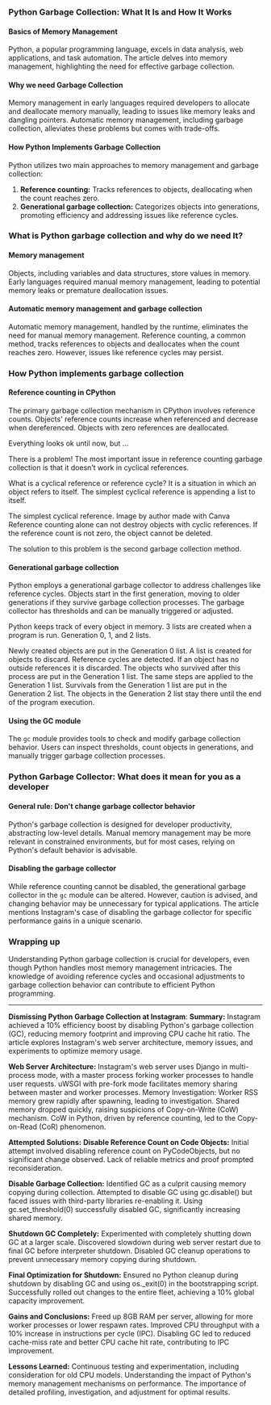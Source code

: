 ### Python Garbage Collection: What It Is and How It Works

#### Basics of Memory Management
Python, a popular programming language, excels in data analysis, web applications, and task automation. The article delves into memory management, highlighting the need for effective garbage collection.

#### Why we need Garbage Collection
Memory management in early languages required developers to allocate and deallocate memory manually, leading to issues like memory leaks and dangling pointers. Automatic memory management, including garbage collection, alleviates these problems but comes with trade-offs.

#### How Python Implements Garbage Collection
Python utilizes two main approaches to memory management and garbage collection: 
1. **Reference counting:** Tracks references to objects, deallocating when the count reaches zero.
2. **Generational garbage collection:** Categorizes objects into generations, promoting efficiency and addressing issues like reference cycles.

### What is Python garbage collection and why do we need It?

#### Memory management
Objects, including variables and data structures, store values in memory. Early languages required manual memory management, leading to potential memory leaks or premature deallocation issues.

#### Automatic memory management and garbage collection
Automatic memory management, handled by the runtime, eliminates the need for manual memory management. Reference counting, a common method, tracks references to objects and deallocates when the count reaches zero. However, issues like reference cycles may persist.

### How Python implements garbage collection

#### Reference counting in CPython
The primary garbage collection mechanism in CPython involves reference counts. Objects' reference counts increase when referenced and decrease when dereferenced. Objects with zero references are deallocated.

Everything looks ok until now, but …

There is a problem!
The most important issue in reference counting garbage collection is that it doesn’t work in cyclical references.

What is a cyclical reference or reference cycle?
It is a situation in which an object refers to itself. The simplest cyclical reference is appending a list to itself.


The simplest cyclical reference. Image by author made with Canva
Reference counting alone can not destroy objects with cyclic references. If the reference count is not zero, the object cannot be deleted.

The solution to this problem is the second garbage collection method.
#### Generational garbage collection
Python employs a generational garbage collector to address challenges like reference cycles. Objects start in the first generation, moving to older generations if they survive garbage collection processes. The garbage collector has thresholds and can be manually triggered or adjusted.

Python keeps track of every object in memory. 3 lists are created when a program is run. Generation 0, 1, and 2 lists.

Newly created objects are put in the Generation 0 list. A list is created for objects to discard. Reference cycles are detected. If an object has no outside references it is discarded. The objects who survived after this process are put in the Generation 1 list. The same steps are applied to the Generation 1 list. Survivals from the Generation 1 list are put in the Generation 2 list. The objects in the Generation 2 list stay there until the end of the program execution.

#### Using the GC module
The `gc` module provides tools to check and modify garbage collection behavior. Users can inspect thresholds, count objects in generations, and manually trigger garbage collection processes.

### Python Garbage Collector: What does it mean for you as a developer

#### General rule: Don't change garbage collector behavior
Python's garbage collection is designed for developer productivity, abstracting low-level details. Manual memory management may be more relevant in constrained environments, but for most cases, relying on Python's default behavior is advisable.

#### Disabling the garbage collector
While reference counting cannot be disabled, the generational garbage collector in the `gc` module can be altered. However, caution is advised, and changing behavior may be unnecessary for typical applications. The article mentions Instagram's case of disabling the garbage collector for specific performance gains in a unique scenario.

### Wrapping up
Understanding Python garbage collection is crucial for developers, even though Python handles most memory management intricacies. The knowledge of avoiding reference cycles and occasional adjustments to garbage collection behavior can contribute to efficient Python programming.

-------------------------------------------------------------------------------------------------------------------------------------------

**Dismissing Python Garbage Collection at Instagram**:
**Summary:**
Instagram achieved a 10% efficiency boost by disabling Python's garbage collection (GC), reducing memory footprint and improving CPU cache hit ratio. The article explores Instagram's web server architecture, memory issues, and experiments to optimize memory usage.

**Web Server Architecture:**
Instagram's web server uses Django in multi-process mode, with a master process forking worker processes to handle user requests.
uWSGI with pre-fork mode facilitates memory sharing between master and worker processes.
Memory Investigation:
Worker RSS memory grew rapidly after spawning, leading to investigation.
Shared memory dropped quickly, raising suspicions of Copy-on-Write (CoW) mechanism.
CoW in Python, driven by reference counting, led to the Copy-on-Read (CoR) phenomenon.

**Attempted Solutions:**
**Disable Reference Count on Code Objects:**
Initial attempt involved disabling reference count on PyCodeObjects, but no significant change observed.
Lack of reliable metrics and proof prompted reconsideration.

**Disable Garbage Collection:**
Identified GC as a culprit causing memory copying during collection.
Attempted to disable GC using gc.disable() but faced issues with third-party libraries re-enabling it.
Using gc.set_threshold(0) successfully disabled GC, significantly increasing shared memory.

**Shutdown GC Completely:**
Experimented with completely shutting down GC at a larger scale.
Discovered slowdown during web server restart due to final GC before interpreter shutdown.
Disabled GC cleanup operations to prevent unnecessary memory copying during shutdown.

**Final Optimization for Shutdown:**
Ensured no Python cleanup during shutdown by disabling GC and using os._exit(0) in the bootstrapping script.
Successfully rolled out changes to the entire fleet, achieving a 10% global capacity improvement.

**Gains and Conclusions:**
Freed up 8GB RAM per server, allowing for more worker processes or lower respawn rates.
Improved CPU throughput with a 10% increase in instructions per cycle (IPC).
Disabling GC led to reduced cache-miss rate and better CPU cache hit rate, contributing to IPC improvement.

**Lessons Learned:**
Continuous testing and experimentation, including consideration for old CPU models.
Understanding the impact of Python's memory management mechanisms on performance.
The importance of detailed profiling, investigation, and adjustment for optimal results.
